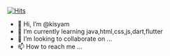 [![Hits](https://hits.seeyoufarm.com/api/count/incr/badge.svg?url=https%3A%2F%2Fgithub.com%2Fkisyam%2Fhit-counter&count_bg=%2334DCAE&title_bg=%23664343&icon=github.svg&icon_color=%23E7E7E7&title=hits&edge_flat=false)](https://github.com/kisyam)

- 👋 Hi, I’m @kisyam
- 🌱 I’m currently learning java,html,css,js,dart,flutter
- 💞️ I’m looking to collaborate on ...
- 📫 How to reach me ...

<!---
kisyam/kisyam is a ✨ special ✨ repository because its `README.md` (this file) appears on your GitHub profile.
You can click the Preview link to take a look at your changes.
--->
